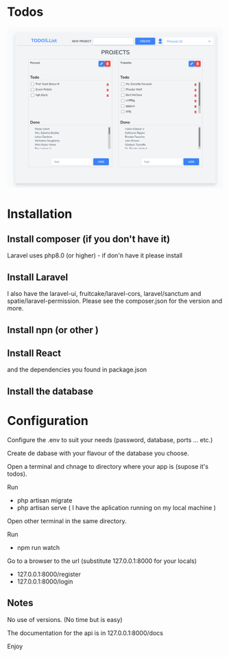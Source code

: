 
# Todos #

![US_SD14_spa](images/Todos-react.png)

# Installation ##

## Install composer (if you don't have it) ##

Laravel uses php8.0 (or higher) - if don'n have it please install

## Install Laravel ##

I also have the laravel-ui, fruitcake/laravel-cors, laravel/sanctum and spatie/laravel-permission.
Please see the composer.json for the version and more.

## Install npn (or other ) ##

## Install React ##

and the dependencies you found in package.json

## Install the database #

# Configuration #

Configure the .env to suit your needs (password, database, ports ... etc.)

Create de dabase with your flavour of the database you choose.

Open a terminal and chnage to directory where your app is (supose it's todos).

Run

* php artisan migrate
* php artisan serve 
  ( I have the aplication running on my local machine )

Open other terminal in the same directory.

Run

* npm run watch
 
Go to a browser to the url (substitute 127.0.0.1:8000 for your locals)

- 127.0.0.1:8000/register
- 127.0.0.1:8000/login

## Notes ##

No use of versions. (No time but is easy)

The documentation for the api is in 127.0.0.1:8000/docs


Enjoy

